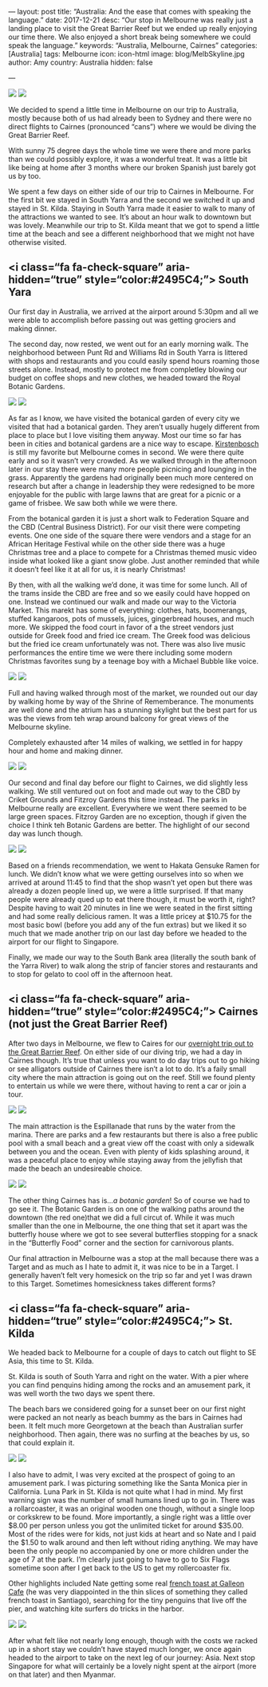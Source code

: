—
layout: post
title: “Australia: And the ease that comes with speaking the language.”
date: 2017-12-21
desc: “Our stop in Melbourne was really just a landing place to visit the Great Barrier Reef but we ended up really enjoying our time there. We also enjoyed a short break being somewhere we could speak the language.”
keywords: “Australia, Melbourne, Cairnes”
categories: [Australia]
tags: Melbourne
icon: icon-html
image: blog/MelbSkyline.jpg
author: Amy
country: Australia
hidden: false

—

<div style=“text-align: center; max-width: calc(100% - 20px);”><a href=“/static/assets/img/blog/MelbTimTam.jpg” target=“_blank”><img src=“/static/assets/img/blog/MelbTimTam.jpg” width=“45%”></a> <a href=“/static/assets/img/blog/MelbShore.jpg” target=“_blank”><img src=“/static/assets/img/blog/MelbShore.jpg” width=“45%”></a></div><p></p>

We decided to spend a little time in Melbourne on our trip to Australia, mostly because both of us had already been to Sydney and there were no direct flights to Cairnes (pronounced “cans”) where we would be diving the Great Barrier Reef. 

With sunny 75 degree days the whole time we were there and more parks than we could possibly explore, it was a wonderful treat. It was a little bit like being at home after 3 months where our broken Spanish just barely got us by too.

We spent a few days on either side of our trip to Cairnes in Melbourne. For the first bit we stayed in South Yarra and the second we switched it up and stayed in St. Kilda. Staying in South Yarra made it easier to walk to many of the attractions we wanted to see. It’s about an hour walk to downtown but was lovely. Meanwhile our trip to St. Kilda meant that we got to spend a little time at the beach and see a different neighborhood that we might not have otherwise visited. 


## <i class=“fa fa-check-square” aria-hidden=“true” style=“color:#2495C4;”></i> South Yara

Our first day in Australia, we arrived at the airport around 5:30pm and all we were able to accomplish before passing out was getting grociers and making dinner.

The second day, now rested, we went out for an early morning walk. The neighborhood between Punt Rd and Williams Rd in South Yarra is littered with shops and restaurants and you could easily spend hours roaming those streets alone. Instead, mostly to protect me from completley blowing our budget on coffee shops and new clothes, we headed toward the Royal Botanic Gardens. 

<div style=“text-align: center; max-width: calc(100% - 20px);”><a href=“/static/assets/img/blog/MelbSkyline.jpg” target=“_blank”><img src=“/static/assets/img/blog/MelbSkyline.jpg” width=“45%”></a> <a href=“/static/assets/img/blog/MelbBird.jpg” target=“_blank”><img src=“/static/assets/img/blog/MelbBird.jpg” width=“45%”></a></div><p></p>


As far as I know, we have visited the botanical garden of every city we visited that had a botanical garden. They aren’t usually hugely different from place to place but I love visiting them anyway. Most our time so far has been in cities and botanical gardens are a nice way to escape. [Kirstenbosch](LINK) is still my favorite but Melbourne comes in second. We were there quite early and so it wasn’t very crowded. As we walked through in the afternoon later in our stay there were many more people picnicing and lounging in the grass. Apparently the gardens had originally been much more centered on research but after a change in leadership they were redesigned to be more enjoyable for the public with large lawns that are great for a picnic or a game of frisbee. We saw both while we were there. 

From the botanical garden it is just a short walk to Federation Square and the CBD (Central Business District). For our visit there were competing events. One one side of the square there were vendors and a stage for an African Heritage Festival while on the other side there was a huge Christmas tree and a place to compete for a Christmas themed music video inside what looked like a giant snow globe. Just another reminded that while it doesn’t feel like it at all for us, it is nearly Christmas! 

By then, with all the walking we’d done, it was time for some lunch. All of the trams inside the CBD are free and so we easily could have hopped on one. Instead we continued our walk and made our way to the Victoria Market. This marekt has some of everything: clothes, hats, boomerangs, stuffed kangaroos, pots of mussels, juices, gingerbread houses, and much more. We skipped the food court in favor of a the street vendors just outside for Greek food and fried ice cream. The Greek food was delicious but the fried ice cream unfortunately was not. There was also live music performances the entire time we were there including some modern Christmas favorites sung by a teenage boy with a Michael Bubble like voice. 

<div style=“text-align: center; max-width: calc(100% - 20px);”><a href=“/static/assets/img/blog/MelbMarket.jpg” target=“_blank”><img src=“/static/assets/img/blog/MelbMarket.jpg” width=“45%”></a> <a href=“/static/assets/img/blog/MelbMarket2.jpg” target=“_blank”><img src=“/static/assets/img/blog/MelbMarket2.jpg” width=“45%”></a></div><p></p>


Full and having walked through most of the market, we rounded out our day by walking home by way of the Shrine of Rememberance. The monuments are well done and the atrium has a stunning skylight but the best part for us was the views from teh wrap around balcony for great views of the Melbourne skyline. 

Completely exhausted after 14 miles of walking, we settled in for happy hour and home and making dinner. 

<div style=“text-align: center; max-width: calc(100% - 20px);”><a href=“/static/assets/img/blog/MelbShrine.jpg” target=“_blank”><img src=“/static/assets/img/blog/MelbShrine.jpg” width=“45%”></a> <a href=“/static/assets/img/blog/MelbShrine2.jpg” target=“_blank”><img src=“/static/assets/img/blog/MelbShrine2.jpg” width=“45%”></a></div><p></p>

Our second and final day before our flight to Cairnes, we did slightly less walking. We still ventured out on foot and made out way to the CBD by Criket Grounds and Fitzroy Gardens this time instead. The parks in Melbourne really are excellent. Everywhere we went there seemed to be large green spaces. Fitzroy Garden are no exception, though if given the choice I think teh Botanic Gardens are better. The highlight of our second day was lunch though. 

<div style=“text-align: center; max-width: calc(100% - 20px);”><a href=“/static/assets/img/blog/MelbRamen.jpg” target=“_blank”><img src=“/static/assets/img/blog/MelbRamen.jpg” width=“45%”></a> <a href=“/static/assets/img/blog/MelbRamen2.jpg” target=“_blank”><img src=“/static/assets/img/blog/MelbRamen2.jpg” width=“45%”></a></div><p></p>


Based on a friends recommendation, we went to Hakata Gensuke Ramen for lunch. We didn’t know what we were getting ourselves into so when we arrived at around 11:45 to find that the shop wasn’t yet open but there was already a dozen people lined up, we were a little surprised. If that many people were already qued up to eat there though, it must be worth it, right? Despite having to wait 20 minutes in line we were seated in the first sitting and had some really delicious ramen. It was a little pricey at $10.75 for the most basic bowl (before you add any of the fun extras) but we liked it so much that we made another trip on our last day before we headed to the airport for our flight to Singapore.  

Finally, we made our way to the South Bank area (literally the south bank of the Yarra River) to walk along the strip of fancier stores and restaurants and to stop for gelato to cool off in the afternoon heat. 


## <i class=“fa fa-check-square” aria-hidden=“true” style=“color:#2495C4;”></i> Cairnes (not just the Great Barrier Reef)

After two days in Melbourne, we flew to Caires for our [overnight trip out to the Great Barrier Reef](LINK). On either side of our diving trip, we had a day in Cairnes though. It’s true that unless you want to do day trips out to go hiking or see alligators outside of Cairnes there isn’t a lot to do. It’s a faily small city where the main attraction is going out on the reef. Still we found plenty to entertain us while we were there, without having to rent a car or join a tour. 

<div style=“text-align: center; max-width: calc(100% - 20px);”><a href=“/static/assets/img/blog/MelbCairnes.jpg” target=“_blank”><img src=“/static/assets/img/blog/MelbCairnes.jpg” width=“45%”></a> <a href=“/static/assets/img/blog/MelbCairnes2.jpg” target=“_blank”><img src=“/static/assets/img/blog/MelbCairnes2.jpg” width=“45%”></a></div><p></p>

The main attraction is the Espillanade that runs by the water from the marina. There are parks and a few restaurants but there is also a free public pool with a small beach and a great view off the coast with only a sidewalk between you and the ocean. Even with plenty of kids splashing around, it was a peaceful place to enjoy while staying away from the jellyfish that made the beach an undesireable choice. 

<div style=“text-align: center; max-width: calc(100% - 20px);”><a href=“/static/assets/img/blog/MelbButterfly.jpg” target=“_blank”><img src=“/static/assets/img/blog/MelbButterfly.jpg” width=“45%”></a> <a href=“/static/assets/img/blog/MelbPlant.jpg” target=“_blank”><img src=“/static/assets/img/blog/MelbPlant.jpg” width=“45%”></a></div><p></p>

The other thing Cairnes has is..._a botanic garden_! So of course we had to go see it. The Botanic Garden is on one of the walking paths around the downtown (the red one)that we did a full circut of. While it was much smaller than the one in Melbourne, the one thing that set it apart was the butterfly house where we got to see several butterflies stopping for a snack in the “Butterfly Food” corner and the section for carnivorous plants. 

Our final attraction in Melbourne was a stop at the mall because there was a Target and as much as I hate to admit it, it was nice to be in a Target. I generally haven’t felt very homesick on the trip so far and yet I was drawn to this Target. Sometimes homesickness takes different forms?

## <i class=“fa fa-check-square” aria-hidden=“true” style=“color:#2495C4;”></i> St. Kilda

We headed back to Melbourne for a couple of days to catch out flight to SE Asia, this time to St. Kilda. 

St. Kilda is south of South Yarra and right on the water. With a pier where you can find penquins hiding among the rocks and an amusement park, it was well worth the two days we spent there. 

The beach bars we considered going for a sunset beer on our first night were packed an not nearly as beach bummy as the bars in Cairnes had been. It felt much more Georgetown at the beach than Australian surfer neighborhood. Then again, there was no surfing at the beaches by us, so that could explain it.

<div style=“text-align: center; max-width: calc(100% - 20px);”><a href=“/static/assets/img/blog/MelbLuna.jpg” target=“_blank”><img src=“/static/assets/img/blog/MelbLuna.jpg” width=“45%”></a> <a href=“/static/assets/img/blog/MelbLuna2.jpg” target=“_blank”><img src=“/static/assets/img/blog/MelbLuna2.jpg” width=“45%”></a></div><p></p>

I also have to admit, I was very excited at the prospect of going to an amusement park. I was picturing something like the Santa Monica pier in California. Luna Park in St. Kilda is not quite what I had in mind. My first warning sign was the number of small humans lined up to go in. There was a rollarcoaster, it was an original wooden one though, without a single loop or corkskrew to be found. More importantly, a single right was a little over $8.00 per person unless you got the unlimited ticket for around $35.00. Most of the rides were for kids, not just kids at heart and so Nate and I paid the $1.50 to walk around and then left without riding anything. We may have been the only people no accompanied by one or more children under the age of 7 at the park. I’m clearly just going to have to go to Six Flags sometime soon after I get back to the US to get my rollercoaster fix. 


Other highlights included Nate getting some real [french toast at Galleon Cafe](LINK) (he was very diappointed in the thin slices of something they called french toast in Santiago), searching for the tiny penguins that live off the pier, and watching kite surfers do tricks in the harbor.

<div style=“text-align: center; max-width: calc(100% - 20px);”><a href=“/static/assets/img/blog/MelbPenguin.jpg” target=“_blank”><img src=“/static/assets/img/blog/MelbPenguin.jpg” width=“35%”></a> <a href=“/static/assets/img/blog/MelbKite.jpg” target=“_blank”><img src=“/static/assets/img/blog/MelbKite.jpg” width=“35%”></a></div><p></p>

After what felt like not nearly long enough, though with the costs we racked up in a short stay we couldn’t have stayed much longer, we once again headed to the airport to take on the next leg of our journey: Asia. Next stop Singapore for what will certainly be a lovely night spent at the airport (more on that later) and then Myanmar. 
